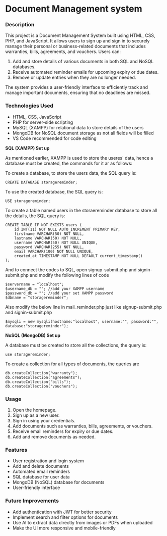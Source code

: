 # Document Management system

### Description

This project is a Document Management System built using HTML, CSS, PHP, and JavaScript. It allows users to sign up and sign in to securely manage their personal or business-related documents that includes warranties, bills, agreements, and vouchers. Users can:

1. Add and store details of various documents in both SQL and NoSQL databases.
2. Receive automated reminder emails for upcoming expiry or due dates.
3. Remove or update entries when they are no longer needed.
   
The system provides a user-friendly interface to efficiently track and manage important documents, ensuring that no deadlines are missed.

### Technologies Used

- HTML, CSS, JavaScript
- PHP for server-side scripting
- MySQL (XAMPP) for relational data to store details of the users
- MongoDB for NoSQL document storage as not all fields will be filled
- VS Code recommended for code editing


**SQL (XAMPP) Set up**

As mentioned earlier, XAMPP is used to store the useres' data, hence a database must be created, the commands for it ar as follows:

To create a database, to store the users data, the SQL query is:

```
CREATE DATABASE storagereminder;
```

To use the created database, the SQL query is:

```
USE storagereminder;
```

To create a table named users in the storaereminder database to store all the details, the SQL query is:

```
CREATE TABLE IF NOT EXISTS users (
    id INT(11) NOT NULL AUTO_INCREMENT PRIMARY KEY,
    firstname VARCHAR(50) NOT NULL,
    lastname VARCHAR(50) NOT NULL,
    username VARCHAR(50) NOT NULL UNIQUE,
    password VARCHAR(255) NOT NULL,
    email VARCHAR(100) NOT NULL UNIQUE,
    created_at TIMESTAMP NOT NULL DEFAULT current_timestamp()
);
```
And to connect the codes to SQL, open signup-submit.php and signin-submit.php and modify the following lines of code 

```
$servername = "localhost";
$username_db = ""; //add your XAMPP username
$password_db = ""; //add your set XAMPP password
$dbname = "storagereminder";
```

Also modify the below line in mail_reminder.php just like signup-submit.php and signin-submit.php

```
$mysqli = new mysqli(hostname:"localhost", username:"", password:"", database:"storagereminder");
```

**NoSQL (MongoDB) Set up**

A database must be created to store all the collections, the query is:

```
use storagereminder;
```

To create a collection for all types of documents, the queries are 

```
db.createCollection("warranty");
db.createCollection("agreements");
db.createCollection("bills");
db.createCollection("vouchers");
```

### Usage

1. Open the homepage.
2. Sign up as a new user.
3. Sign in using your credentials.
4. Add documents such as warranties, bills, agreements, or vouchers.
5. Receive email reminders for expiry or due dates.
6. Add and remove documents as needed.

### Features

- User registration and login system
- Add and delete documents
- Automated email reminders
- SQL database for user data
- MongoDB (NoSQL) database for documents
- User-friendly interface

### Future Improvements

- Add authentication with JWT for better security
- Implement search and filter options for documents
- Use AI to extract data directly from images or PDFs when uploaded
- Make the UI more responsive and mobile-friendly

